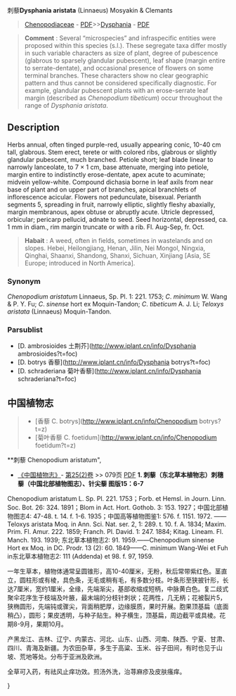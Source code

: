 刺藜**Dysphania aristata** (Linnaeus) Mosyakin & Clemants

> [Chenopodiaceae](http://www.iplant.cn/info/Chenopodiaceae?t=foc) - [PDF](http://www.iplant.cn/foc/pdf/Chenopodiaceae.pdf)>>[Dysphania](http://www.iplant.cn/info/Dysphania?t=foc) - [PDF](http://www.iplant.cn/foc/pdf/Dysphania.pdf)


> **Comment** : 
> Several “microspecies” and infraspecific entities were proposed within this species (s.l.). These segregate taxa differ mostly in such variable characters as size of plant, degree of pubescence (glabrous to sparsely glandular pubescent), leaf shape (margin entire to serrate-dentate), and occasional presence of flowers on some terminal branches. These characters show no clear geographic pattern and thus cannot be considered specifically diagnostic. For example, glandular pubescent plants with an erose-serrate leaf margin (described as *Chenopodium* *tibeticum*) occur throughout the range of *Dysphania* *aristata*.

## Description

Herbs annual, often tinged purple-red, usually appearing conic, 10-40 cm tall, glabrous. Stem erect, terete or with colored ribs, glabrous or slightly glandular pubescent, much branched. Petiole short; leaf blade linear to narrowly lanceolate, to 7 × 1 cm, base attenuate, merging into petiole, margin entire to indistinctly erose-dentate, apex acute to acuminate; midvein yellow-white. Compound dichasia borne in leaf axils from near base of plant and on upper part of branches, apical branchlets of inflorescence acicular. Flowers not pedunculate, bisexual. Perianth segments 5, spreading in fruit, narrowly elliptic, slightly fleshy abaxially, margin membranous, apex obtuse or abruptly acute. Utricle depressed, orbicular; pericarp pellucid, adnate to seed. Seed horizontal, depressed, ca. 1 mm in diam., rim margin truncate or with a rib. Fl. Aug-Sep, fr. Oct.


> **Habait** : 
> A weed, often in fields, sometimes in wastelands and on slopes. Hebei, Heilongjiang, Henan, Jilin, Nei Mongol, Ningxia, Qinghai, Shaanxi, Shandong, Shanxi, Sichuan, Xinjiang [Asia, SE Europe; introduced in North America].

### Synonym
*Chenopodium* *aristatum* Linnaeus, Sp. Pl. 1: 221. 1753; *C*. *minimum* W. Wang & P. Y. Fu; *C*. *sinense* hort ex Moquin-Tandon; *C*. *tibeticum* A. J. Li; *Teloxys* *aristata* (Linnaeus) Moquin-Tandon.

### Parsublist

* [D.  ambrosioides  土荆芥](http://www.iplant.cn/info/Dysphania ambrosioides?t=foc)
* [D.  botrys  香藜](http://www.iplant.cn/info/Dysphania botrys?t=foc)
* [D.  schraderiana  菊叶香藜](http://www.iplant.cn/info/Dysphania schraderiana?t=foc)

## 中国植物志

> * [香藜  C.  botrys](http://www.iplant.cn/info/Chenopodium botrys?t=z)
> * [菊叶香藜  C.  foetidum](http://www.iplant.cn/info/Chenopodium foetidum?t=z)


**刺藜 Chenopodium aristatum",


* [《中国植物志》](http://www.iplant.cn/frps)- [第25(2)卷](http://www.iplant.cn/frps/vol/25(2)) >> 079页 [PDF](http://www.iplant.cn/frps/pdf/25(2)/079.pdf)
**1. 刺藜（东北草本植物志）刺穗藜（中国北部植物图志）、针尖藜 图版15：6-7**

Chenopodium aristatum L. Sp. Pl. 221. 1753；Forb. et Hemsl. in Journ. Linn. Soc. Bot. 26: 324. 1891；Blom in Act. Hort. Gothob. 3: 153. 1927；中国北部植物图志4: 47-48. t. 14. f. 1-6. 1935；中国高等植物图鉴1: 576. f. 1151. 1972. ——Teloxys aristata Moq. in Ann. Sci. Nat. ser. 2, 1: 289. t. 10. f. A. 1834; Maxim. Prim. Fl. Amur. 222. 1859; Franch. Pl. David. 1: 247. 1884; Kitag. Lineam. Fl. Manch. 193. 1939; 东北草本植物志2: 91. 1959.——Chenopodium sinense Hort ex Moq. in DC. Prodr. 13 (2): 60. 1849——C. minimum Wang-Wei et Fuh in东北草本植物志2: 111 (Addenda) et 98. f. 97, 1959.

一年生草本，植物体通常呈圆锥形，高10-40厘米，无粉，秋后常带紫红色。茎直立，圆柱形或有棱，具色条，无毛或稍有毛，有多数分枝。叶条形至狭披针形，长达7厘米，宽约1厘米，全缘，先端渐尖，基部收缩成短柄，中脉黄白色。复二歧式聚伞花序生于枝端及叶腋，最末端的分枝针刺状；花两性，几无柄；花被裂片5，狭椭圆形，先端钝或骤尖，背面稍肥厚，边缘膜质，果时开展。胞果顶基扁（底面稍凸），圆形；果皮透明，与种子贴生。种子横生，顶基扁，周边截平或具棱。花期8-9月，果期10月。

产黑龙江、吉林、辽宁、内蒙古、河北、山东、山西、河南、陕西、宁夏、甘肃、四川、青海及新疆。为农田杂草，多生于高粱、玉米、谷子田间，有时也见于山坡、荒地等处。分布于亚洲及欧洲。

全草可入药，有祛风止痒功效。煎汤外洗，治荨麻疹及皮肤瘙痒。

}